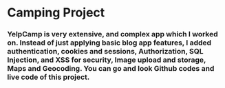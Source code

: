# Camping Project


### YelpCamp is very extensive, and complex app which I worked on. Instead of just applying basic blog app features, I added authentication, cookies and sessions, Authorization, SQL Injection, and XSS for security, Image upload and storage, Maps and Geocoding. You can go and look Github codes and live code of this project. 